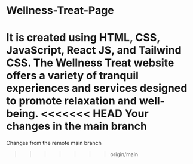# Wellness-Treat-Page
It is created using HTML, CSS, JavaScript, React JS, and Tailwind CSS. The Wellness Treat website offers a variety of tranquil experiences and services designed to promote relaxation and well-being.
<<<<<<< HEAD
Your changes in the main branch
=======
Changes from the remote main branch
>>>>>>> origin/main
